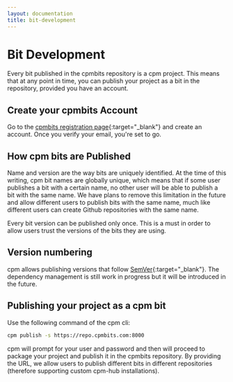 ```yaml
---
layout: documentation
title: bit-development
---
```


# Bit Development

Every bit published in the cpmbits repository is a cpm project. This means that at any point in time, you can publish your project as a bit in the repository, provided you have an account.

## Create your cpmbits Account

Go to the [cpmbits registration page](https://cpmbits.com/registration_page.html){:target="_blank"} and create an account. Once you verify your email, you're set to go.

## How cpm bits are Published

Name and version are the way bits are uniquely identified. At the time of this writing, cpm bit names are globally unique, which means that if some user publishes a bit with a certain name, no other user will be able to publish a bit with the same name. We have plans to remove this limitation in the future and allow different users to publish bits with the same name, much like different users can create Github repositories with the same name.

Every bit version can be published only once. This is a must in order to allow users trust the versions of the bits they are using.

## Version numbering

cpm allows publishing versions that follow [SemVer](https://semver.org/){:target="_blank"}. The dependency management is still work in progress but it will be introduced in the future.

## Publishing your project as a cpm bit

Use the following command of the cpm cli:

```bash
cpm publish -s https://repo.cpmbits.com:8000
```

cpm will prompt for your user and password and then will proceed to package your project and publish it in the cpmbits repository. By providing the URL, we allow users to publish different bits in different repositories (therefore supporting custom cpm-hub installations).


